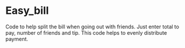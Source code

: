 # Easy_bill
Code to help split the bill when going out with friends. Just enter total to pay, number of friends and tip. This code helps to evenly distribute payment.
